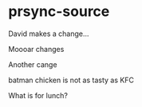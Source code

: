 # prsync-source

David makes a change...

Moooar changes


Another cange

batman chicken is not as tasty as KFC



What is for lunch?
